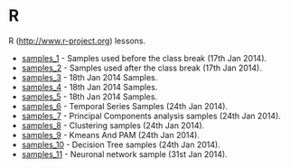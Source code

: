 R
=

R (http://www.r-project.org) lessons. 

* [samples_1](./samples_1) - Samples used before the class break (17th Jan 2014).
* [samples_2](./samples_2) - Samples used after the class break (17th Jan 2014).
* [samples_3](./samples_3) - 18th Jan 2014 Samples.
* [samples_4](./samples_4) - 18th Jan 2014 Samples.
* [samples_5](./samples_5) - 18th Jan 2014 Samples.
* [samples_6](./samples_6) - Temporal Series Samples (24th Jan 2014).
* [samples_7](./samples_7) - Principal Components analysis samples (24th Jan 2014).
* [samples_8](./samples_8) - Clustering samples (24th Jan 2014).
* [samples_9](./samples_9) - Kmeans And PAM (24th Jan 2014).
* [samples_10](./samples_10) - Decision Tree samples (24th Jan 2014).
* [samples_11](./samples_11) - Neuronal network sample (31st Jan 2014).

